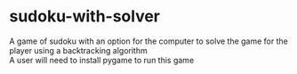 # sudoku-with-solver
A game of sudoku with an option for the computer to solve the game for the player using a backtracking algorithm  
A user will need to install pygame to run this game
